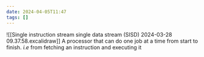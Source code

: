 ```yaml
---
date: 2024-04-05T11:47
tags: []
---
```

![[Single instruction stream single data stream (SISD) 2024-03-28 09.37.58.excalidraw]] A processor that can do one job at a time from start to finish.
*i.e* from fetching an instruction and executing it